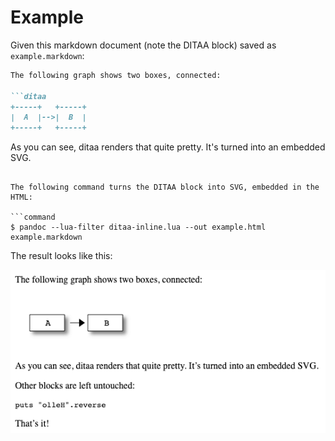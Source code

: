 # Example

Given this markdown document (note the DITAA block) saved as `example.markdown`:

```markdown
The following graph shows two boxes, connected:

```ditaa
+-----+   +-----+
|  A  |-->|  B  |
+-----+   +-----+
 ```

As you can see, ditaa renders that quite pretty. It's turned into an embedded SVG.
```

The following command turns the DITAA block into SVG, embedded in the HTML:

```command
$ pandoc --lua-filter ditaa-inline.lua --out example.html example.markdown
```

The result looks like this:

![](example.png)
